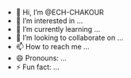 - 👋 Hi, I’m @ECH-CHAKOUR
- 👀 I’m interested in ...
- 🌱 I’m currently learning ...
- 💞️ I’m looking to collaborate on ...
- 📫 How to reach me ...
- 😄 Pronouns: ...
- ⚡ Fun fact: ...

<!---
ECH-CHAKOUR/ECH-CHAKOUR is a ✨ special ✨ repository because its `README.md` (this file) appears on your GitHub profile.
You can click the Preview link to take a look at your changes.
--->
